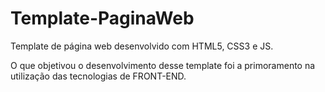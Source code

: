 # Template-PaginaWeb

Template de página web desenvolvido com HTML5, CSS3 e JS.

O que objetivou o desenvolvimento desse template foi a primoramento na utilização das tecnologias de FRONT-END.
